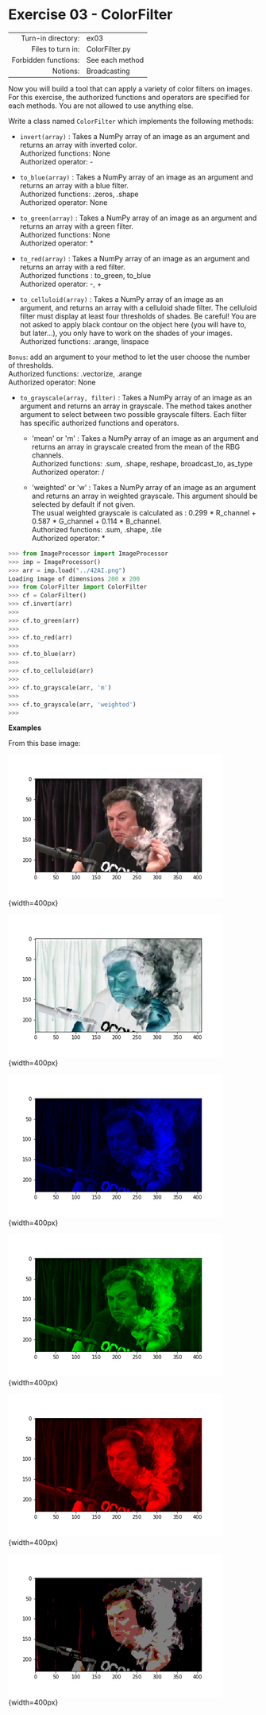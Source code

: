 # Exercise 03 - ColorFilter

|                         |                    |
| -----------------------:| ------------------ |
|   Turn-in directory:    |  ex03              |
|   Files to turn in:     |  ColorFilter.py    |
|   Forbidden functions:  |  See each method   |
|   Notions:              |  Broadcasting      |

Now you will build a tool that can apply a variety of color filters on images.
For this exercise, the authorized functions and operators are specified for each methods. You are not allowed to use anything else.

Write a class named `ColorFilter` which implements the following methods:

* `invert(array)` : Takes a NumPy array of an image as an argument and returns an array with inverted color.  
Authorized functions: None  
Authorized operator: -

* `to_blue(array)` : Takes a NumPy array of an image as an argument and returns an array with a blue filter.  
Authorized functions: .zeros, .shape  
Authorized operator: None  

* `to_green(array)` : Takes a NumPy array of an image as an argument and returns an array with a green filter.  
Authorized functions: None  
Authorized operator: *  

* `to_red(array)` : Takes a NumPy array of an image as an argument and returns an array with a red filter.  
Authorized functions : to_green, to_blue  
Authorized operator: -, +  

* `to_celluloid(array)` : Takes a NumPy array of an image as an argument, and returns an array with a celluloid shade filter.
The celluloid filter must display at least four thresholds of shades. Be careful! You are not asked to apply black contour on the object here (you will have to, but later...), you only have to work on the shades of your images.  
Authorized functions: .arange, linspace  

`Bonus`: add an argument to your method to let the user choose the number of thresholds.  
Authorized functions: .vectorize, .arange  
Authorized operator: None  

* `to_grayscale(array, filter)` : Takes a NumPy array of an image as an argument and returns an array in grayscale. The method takes another argument to select between two possible grayscale filters. Each filter has specific authorized functions and operators.  
	- 'mean' or 'm' :  Takes a NumPy array of an image as an argument and returns an array in grayscale created from the mean of the RBG channels.  
Authorized functions: .sum, .shape, reshape, broadcast_to, as_type  
Authorized operator: /  

	- 'weighted' or 'w' : Takes a NumPy array of an image as an argument and returns an array in weighted grayscale. This argument should be selected by default if not given.  
The usual weighted grayscale is calculated as : 0.299 * R_channel + 0.587 * G_channel + 0.114 * B_channel.  
Authorized functions: .sum, .shape, .tile  
Authorized operator: *  

```python
>>> from ImageProcessor import ImageProcessor
>>> imp = ImageProcessor()
>>> arr = imp.load("../42AI.png")
Loading image of dimensions 200 x 200
>>> from ColorFilter import ColorFilter
>>> cf = ColorFilter()
>>> cf.invert(arr)
>>>
>>> cf.to_green(arr)
>>>
>>> cf.to_red(arr)
>>>
>>> cf.to_blue(arr)
>>>
>>> cf.to_celluloid(arr)
>>>
>>> cf.to_grayscale(arr, 'm')
>>>
>>> cf.to_grayscale(arr, 'weighted')
>>>
```

**Examples**

From this base image:

![Elon Musk](day03/assets/img.png){width=400px}

![invert](day03/assets/inv.png){width=400px}

![to_blue](day03/assets/blue.png){width=400px}

![to_green](day03/assets/green.png){width=400px}

![to_red](day03/assets/red.png){width=400px}

![celluloid](day03/assets/cell.png){width=400px}

